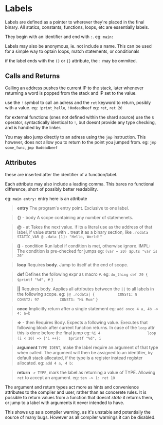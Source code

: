 # Labels
Labels are defined as a pointer to wherever they're placed in the final binary.
All statics, constants, functions, loops, etc are essentially labels.

They begin with an identifier and end with `:`.
eg: `main:`

Labels may also be anonymous, ie. not include a name.
This can be used for a simple way to optain loops, match statements, or conditionals

if the label ends with the `()` or `{}` attribute, the `:` may be ommited.

## Calls and Returns
Calling an address pushes the current IP to the stack,
later whenever returning a word is popped from the stack and IP set to the value. 

use the `!` symbol to call an adress and the `ret` keyword to return, posibly with a value.
eg: `!print_hello`, `!0xdeadbeef`
eg: `ret`, `ret 20`

for external functions (ones not defined within the shard source) use the `$` operator,
syntactically identical to `!`, but doesnt provide any type checking, and is handled by the linker.

You may also jump directly to an adress using the `jmp` instruction.
This however, does not allow you to return to the point you jumped from.
eg: `jmp some_func`, `jmp 0xdeadbeef`

## Attributes
these are inserted after the identifier of a function/label.

Each attribute may also include a leading comma.
This bares no functional difference, short of possibly better readability.

eg: `main entry:` entry here is an attribute
  
> **entry**
    The program's entry point. Exclusive to one label.
  
> **{}** - body
    A scope containing any number of statemenets.  

> **@** - at
    Takes the next value. If its a literal use as the address of that label,
    if value starts with `.` treat it as a binary section, like `.rodata`
    `STATIC_VAR @ .data [1]: "Hello, World!"`  

> **()** - condition
    Run label if condition is met, otherwise ignore.
    IMPL: The condition is pre-checked for jumps
    eg: `(var = 20) $puts "var is 20"`  

> **loop**
    Requires **body**.
    Jump to itself at the end of scope.

> **def**
    Defines the following expr as macro `#`.
    eg:
    `do_thing def 20 {  `
    `    $printf "%d", #`
    `}                  `

> **||**
    Requires body.
    Applies all attributes between the `||` to all labels in the following scope.
    eg:
    `|@ .rodata| {       `
    `    CONST1: 8       `
    `    CONST2: 97      `
    `    CONST3: "Hi Mom"`
    `}                   `

> **once**
    Implicitly return after a single statement
    eg: `add once 4 a, 4b -> 4: a+b`

> **=>** - then
    Requires Body.
    Expects a following value.
    Executes that following block after current function returns.
    In case of the `loop` attr this is done before the final jump
    eg: 
    `%i 4                     `
    `loop (i < 10) => {'i ++}:`
    `    $printf "%d", i        `

> **argument**
    `TYPE IDENT`, make the label require an argument of that type when called.
    The argument will then be assigned to an identifier, by default stack allocated,
    if the type is a register instead register allocated.
    eg: `add 4 a, 4 b:` 

> **return**
    `-> TYPE`, mark the label as returning a value of TYPE. 
    Allowing `ret` to accept an argument.
    eg: `ten -> 1: ret 10`

The argument and return types act more as hints and convenience attributes
to the compiler and user, rather than as concerete rules.
It is possible to return values from a function that doesnt *state* it returns them,
or jump to a label with arguments it never intended to have.

This shows up as a compiler warning, as it's unstable and potentially the source of many bugs.
However as all compiler warnings it can be disabled.

